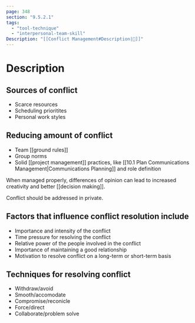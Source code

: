 ```yaml
---
page: 348
section: "9.5.2.1"
tags:
  - "tool-technique"
  - "interpersonal-team-skill"
Description: "[[Conflict Management#Description|📝]]"
---
```

# Description
## Sources of conflict
- Scarce resources
- Scheduling prioritites
- Personal work styles
## Reducing amount of conflict
* Team [[ground rules]]
* Group norms
* Solid [[project management]] practices, like [[10.1 Plan Communications Management|Communications Planning]] and role definition

When managed properly, differences of opinion can lead to increased creativity and better [[decision making]].

Conflict should be addressed in private.
## Factors that influence conflict resolution include
* Importance and intensity of the conflict
* Time pressure for resolving the conflict
* Relative power of the people involved in the conflict
* Importance of maintaining a good relationship
* Motivation to resolve conflict on a long-term or short-term basis
## Techniques for resolving conflict
* Withdraw/avoid
* Smooth/accomodate
* Compromise/reconicle
* Force/direct
* Collaborate/problem solve
